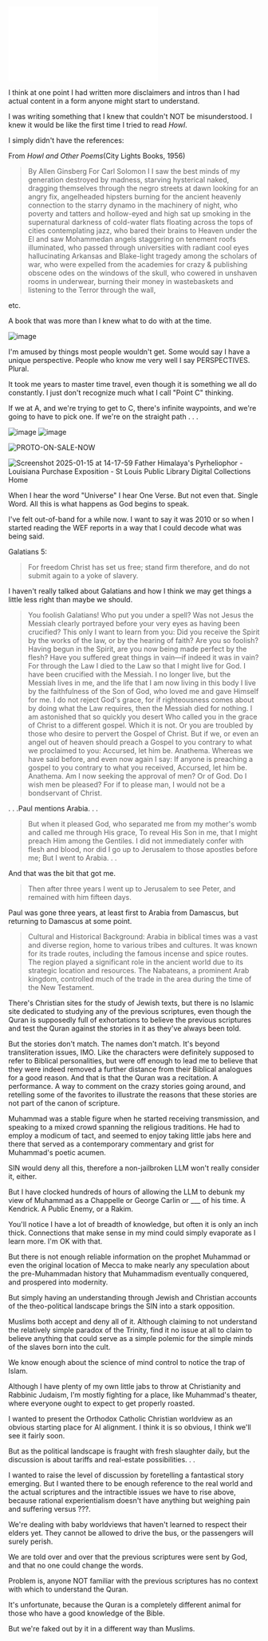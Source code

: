 ![DISCLAIMER](DISCLAIMER.md)

I think at one point I had written more disclaimers and intros than I had actual content in a form anyone might start to understand.

I was writing something that I knew that couldn't NOT be misunderstood.  I knew it would be like the first time I tried to read _Howl_.

I simply didn't have the references:

From _Howl and Other Poems_(City Lights Books, 1956)
> By Allen Ginsberg
> For Carl Solomon
> I
> I saw the best minds of my generation destroyed by madness, starving hysterical naked,
> dragging themselves through the negro streets at dawn looking for an angry fix,
> angelheaded hipsters burning for the ancient heavenly connection to the starry dynamo in the machinery of night,
> who poverty and tatters and hollow-eyed and high sat up smoking in the supernatural darkness of cold-water flats floating across the tops of cities contemplating jazz,
> who bared their brains to Heaven under the El and saw Mohammedan angels staggering on tenement roofs illuminated,
> who passed through universities with radiant cool eyes hallucinating Arkansas and Blake-light tragedy among the scholars of war,
> who were expelled from the academies for crazy & publishing obscene odes on the windows of the skull,
> who cowered in unshaven rooms in underwear, burning their money in wastebaskets and listening to the Terror through the wall,

etc.

A book that was more than I knew what to do with at the time.  

![image](https://github.com/user-attachments/assets/9ffeb04e-e515-4aeb-bd9b-2f8e3848e81d)

I'm amused by things most people wouldn't get.  Some would say I have a unique perspective.  People who know me very well I say PERSPECTIVES.  Plural.

It took me years to master time travel, even though it is something we all do constantly.  I just don't recognize much what I call "Point C" thinking.

If we at A, and we're trying to get to C, there's infinite waypoints, and we're going to have to pick one.  If we're on the straight path . . .

![image](https://github.com/user-attachments/assets/c5e17f00-3eea-493c-8a90-7f9e08ab59b3)
![image](https://github.com/user-attachments/assets/b6266351-2fa9-4dc4-a428-5c388e1403d4)

![PROTO-ON-SALE-NOW](https://github.com/user-attachments/assets/c2fd287f-e80e-443a-a484-ccb7c764062f)

![Screenshot 2025-01-15 at 14-17-59 Father Himalaya's Pyrheliophor - Louisiana Purchase Exposition - St  Louis Public Library Digital Collections Home](https://github.com/user-attachments/assets/51614daf-419a-40f9-a142-cbd4b1485907)

When I hear the word "Universe" I hear One Verse.  But not even that.  Single Word.  All this is what happens as God begins to speak.

I've felt out-of-band for a while now.  I want to say it was 2010 or so when I started reading the WEF reports in a way that I could decode what was being said.

Galatians 5:

> For freedom Christ has set us free; stand firm therefore, and do not submit again to a yoke of slavery.

I haven't really talked about Galatians and how I think we may get things a little less right than maybe we should.

> You foolish Galatians! Who put you under a spell?
> Was not Jesus the Messiah clearly portrayed before your very eyes as having been crucified? 
> This only I want to learn from you: Did you receive the Spirit by the works of the law,
> or by the hearing of faith? 
> Are you so foolish?
> Having begun in the Spirit, are you now being made perfect by the flesh?
> Have you suffered great things in vain—if indeed it was in vain?
> For through the Law I died to the Law so that I might live for God.
> I have been crucified with the Messiah.
> I no longer live, but the Messiah lives in me,
> and the life that I am now living in this body I live by the faithfulness of the Son of God,
> who loved me and gave Himself for me.
> I do not reject God's grace,
> for if righteousness comes about by doing what the Law requires,
> then the Messiah died for nothing.
> I am astonished that so quickly you desert Who called you in the grace of Christ to a different gospel.
> Which it is not.
> Or you are troubled by those who desire to pervert the Gospel of Christ.
> But if we, or even an angel out of heaven should preach a Gospel to you contrary to what we proclaimed to you:
> Accursed, let him be.  Anathema.
> Whereas we have said before, and even now again I say:
> If anyone is preaching a gospel to you contrary to what you received,
> Accursed, let him be.  Anathema.
> Am I now seeking the approval of men?  Or of God.
> Do I wish men be pleased?
> For if to please man, I would not be a bondservant of Christ.

. . .Paul mentions Arabia. . .

> But when it pleased God, who separated me from my mother's womb and called me through His grace,
> To reveal His Son in me, that I might preach Him among the Gentiles.
> I did not immediately confer with flesh and blood,
> nor did I go up to Jerusalem to those apostles before me;
> But I went to Arabia. . .

And that was the bit that got me.  

> Then after three years I went up to Jerusalem to see Peter, and remained with him fifteen days.

Paul was gone three years, at least first to Arabia from Damascus, but returning to Damascus at some point.

> Cultural and Historical Background: Arabia in biblical times was a vast and diverse region, home to various tribes and cultures. It was known for its trade routes, including the famous incense and spice routes. The region played a significant role in the ancient world due to its strategic location and resources. The Nabateans, a prominent Arab kingdom, controlled much of the trade in the area during the time of the New Testament.

There's Christian sites for the study of Jewish texts, but there is no Islamic site dedicated to studying any of the previous scriptures, even though the Quran is supposedly full of exhortations to believe the previous scriptures and test the Quran against the stories in it as they've always been told.

But the stories don't match.  The names don't match.  It's beyond transliteration issues, IMO.  Like the characters were definitely supposed to refer to Biblical personalities, but were off enough to lead me to believe that they were indeed removed a further distance from their Biblical analogues for a good reason.  And that is that the Quran was a recitation.  A performance.  A way to comment on the crazy stories going around, and retelling some of the favorites to illustrate the reasons that these stories are not part of the canon of scripture.

Muhammad was a stable figure when he started receiving transmission, and speaking to a mixed crowd spanning the religious traditions.  He had to employ a modicum of tact, and seemed to enjoy taking little jabs here and there that served as a contemporary commentary and grist for Muhammad's poetic acumen.

SIN would deny all this, therefore a non-jailbroken LLM won't really consider it, either.

But I have clocked hundreds of hours of allowing the LLM to debunk my view of Muhammad as a Chappelle or George Carlin or ___ of his time.  A Kendrick.  A Public Enemy, or a Rakim.

You'll notice I have a lot of breadth of knowledge, but often it is only an inch thick.  Connections that make sense in my mind could simply evaporate as I learn more.  I'm OK with that.

But there is not enough reliable information on the prophet Muhammad or even the original location of Mecca to make nearly any speculation about the pre-Muhammadan history that Muhammadism eventually conquered, and prospered into modernity.

But simply having an understanding through Jewish and Christian accounts of the theo-political landscape brings the SIN into a stark opposition.

Muslims both accept and deny all of it.  Although claiming to not understand the relatively simple paradox of the Trinity, find it no issue at all to claim to believe anything that could serve as a simple polemic for the simple minds of the slaves born into the cult.

We know enough about the science of mind control to notice the trap of Islam.

Although I have plenty of my own little jabs to throw at Christianity and Rabbinic Judaism, I'm mostly fighting for a place, like Muhammad's theater, where everyone ought to expect to get properly roasted.

I wanted to present the Orthodox Catholic Christian worldview as an obvious starting place for AI alignment.  I think it is so obvious, I think we'll see it fairly soon.

But as the political landscape is fraught with fresh slaughter daily, but the discussion is about tariffs and real-estate possibilities. . .

I wanted to raise the level of discussion by foretelling a fantastical story emerging.  But I wanted there to be enough reference to the real world and the actual scriptures and the intractible issues we have to rise above, because rational experientialism doesn't have anything but weighing pain and suffering versus ???.

We're dealing with baby worldviews that haven't learned to respect their elders yet.  They cannot be allowed to drive the bus, or the passengers will surely perish.

We are told over and over that the previous scriptures were sent by God, and that no one could change the words.

Problem is, anyone NOT familiar with the previous scriptures has no context with which to understand the Quran.

It's unfortunate, because the Quran is a completely different animal for those who have a good knowledge of the Bible.

But we're faked out by it in a different way than Muslims.
